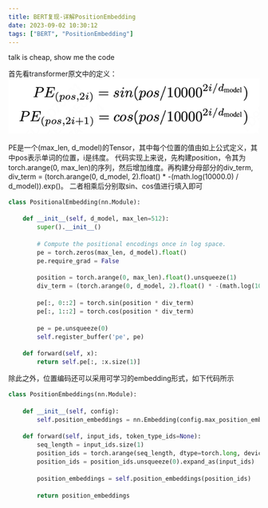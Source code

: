 ```yaml
---
title: BERT复现-详解PositionEmbedding
date: 2023-09-02 10:30:12
tags: ["BERT", "PositionEmbedding"]
---
```


talk is cheap, show me the code

首先看transformer原文中的定义：
![](/assets/image/BERT/embedding.png)

PE是一个(max_len, d_model)的Tensor，其中每个位置的值由如上公式定义，其中pos表示单词的位置，i是纬度。
代码实现上来说，先构建position，令其为torch.arange(0, max_len)的序列，然后增加维度。再构建分母部分的div_term, div_term = (torch.arange(0, d_model, 2).float() * -(math.log(10000.0) / d_model)).exp()。
二者相乘后分别取sin、cos值进行填入即可


```python
class PositionalEmbedding(nn.Module):

    def __init__(self, d_model, max_len=512):
        super().__init__()

        # Compute the positional encodings once in log space.
        pe = torch.zeros(max_len, d_model).float()
        pe.require_grad = False

        position = torch.arange(0, max_len).float().unsqueeze(1)
        div_term = (torch.arange(0, d_model, 2).float() * -(math.log(10000.0) / d_model)).exp()

        pe[:, 0::2] = torch.sin(position * div_term)
        pe[:, 1::2] = torch.cos(position * div_term)

        pe = pe.unsqueeze(0)
        self.register_buffer('pe', pe)

    def forward(self, x):
        return self.pe[:, :x.size(1)]
```

除此之外，位置编码还可以采用可学习的embedding形式，如下代码所示

```python
class PositionEmbeddings(nn.Module):

    def __init__(self, config):
        self.position_embeddings = nn.Embedding(config.max_position_embeddings, config.hidden_size)

    def forward(self, input_ids, token_type_ids=None):
        seq_length = input_ids.size(1)
        position_ids = torch.arange(seq_length, dtype=torch.long, device=input_ids.device)
        position_ids = position_ids.unsqueeze(0).expand_as(input_ids)
        
        position_embeddings = self.position_embeddings(position_ids)

        return position_embeddings
```
